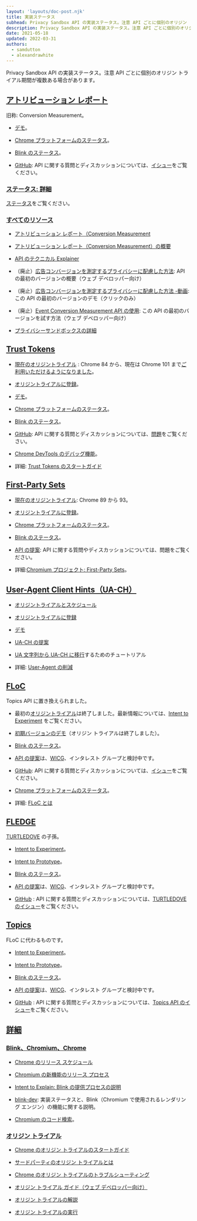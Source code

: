 ```yaml
---
layout: 'layouts/doc-post.njk'
title: 実装ステータス
subhead: Privacy Sandbox API の実装ステータス。注意 API ごとに個別のオリジン トライアル期間が複数ある場合があります。
description: Privacy Sandbox API の実装ステータス。注意 API ごとに個別のオリジン トライアル期間が複数ある場合があります。
date: 2021-05-18
updated: 2022-03-31
authors:
  - samdutton
  - alexandrawhite
---
```


Privacy Sandbox API の実装ステータス。注意 API ごとに個別のオリジン トライアル期間が複数ある場合があります。

## [アトリビューション レポート](/docs/privacy-sandbox/status/#attribution-reporting)

旧称: Conversion Measurement。

- [デモ](https://goo.gle/demo-event-level-conversion-measurement-api)。

- [Chrome プラットフォームのステータス](https://www.chromestatus.com/features/6412002824028160)。

- [Blink のステータス](https://groups.google.com/a/chromium.org/g/blink-dev/search?q=attribution%20reporting)。

- [GitHub](https://github.com/WICG/conversion-measurement-api/): API に関する質問とディスカッションについては、[イシュー](https://github.com/WICG/conversion-measurement-api/issues)をご覧ください。

### [ステータス: 詳細](/docs/privacy-sandbox/status/#status-details)

[ステータス](/docs/privacy-sandbox/attribution-reporting/#status)をご覧ください。

### [すべてのリソース](/docs/privacy-sandbox/status/#all-resources)

- [アトリビューション レポート（Conversion Measurement](/docs/privacy-sandbox/attribution-reporting/)

- [アトリビューション レポート（Conversion Measurement）の概要](/docs/privacy-sandbox/attribution-reporting-introduction/)

- [API のテクニカル Explainer](https://github.com/WICG/conversion-measurement-api/)

- （廃止）[広告コンバージョンを測定するプライバシーに配慮した方法](https://web.dev/conversion-measurement/): API の最初のバージョンの概要（ウェブ デベロッパー向け）

- （廃止）[広告コンバージョンを測定するプライバシーに配慮した方法 -動画](https://www.youtube.com/watch?v=jcDfOoWwZcM): この API の最初のバージョンのデモ（クリックのみ）

- （廃止）[Event Conversion Measurement API の使用](https://web.dev/using-conversion-measurement/): この API の最初のバージョンを試す方法（ウェブ デベロッパー向け）

- [プライバシーサンドボックスの詳細](https://web.dev/digging-into-the-privacy-sandbox)

## [Trust Tokens](/docs/privacy-sandbox/status/#trust-tokens)

- [現在のオリジントライアル](https://web.dev/origin-trials/) : Chrome 84 から、現在は Chrome 101 まで[ご利用いただけるようになりました](https://groups.google.com/a/chromium.org/g/blink-dev/c/lv2JQjDdyhM/m/lZ-Ri4fcAQAJ)。

- [オリジントライアルに登録](/origintrials/#/view_trial/2479231594867458049)。

- [デモ](https://trust-token-demo.glitch.me/)。

- [Chrome プラットフォームのステータス](https://www.chromestatus.com/feature/5078049450098688)。

- [Blink のステータス](https://groups.google.com/a/chromium.org/g/blink-dev/search?q=trust%25tokens)。

- [GitHub](https://github.com/WICG/trust-token-api): API に関する質問とディスカッションについては、[問題](https://github.com/WICG/trust-token-api/issues)をご覧ください。

- [Chrome DevTools のデバッグ機能](https://developers.google.com/web/updates/2021/01/devtools?utm_source=devtools#trust-token)。

- 詳細: [Trust Tokens のスタートガイド](https://web.dev/trust-tokens/)

## [First-Party Sets](/docs/privacy-sandbox/status/#first-party-sets)

- [現在のオリジントライアル](https://web.dev/origin-trials/): Chrome 89 から 93。

- [オリジントライアルに登録](/origintrials/#/view_trial/988540118207823873)。

- [Chrome プラットフォームのステータス](https://chromestatus.com/feature/5640066519007232)。

- [Blink のステータス](https://groups.google.com/a/chromium.org/g/blink-dev/search?q=first-party%20sets)。

- [API の提案](https://github.com/privacycg/first-party-sets): API に関する質問やディスカッションについては、問題をご覧ください。

- 詳細:[Chromium プロジェクト: First-Party Sets](https://www.chromium.org/updates/first-party-sets)。

## [User-Agent Client Hints（UA-CH）](/docs/privacy-sandbox/status/#user-agent-client-hints-ua-ch)

- [オリジントライアルとスケジュール](https://blog.chromium.org/2021/09/user-agent-reduction-origin-trial-and-dates.html)

- [オリジントライアルに登録](/origintrials/#/view_trial/-7123568710593282047)

- [デモ](https://uar-ot.glitch.me/)

- [UA-CH の提案](https://github.com/WICG/ua-client-hints)

- [UA 文字列から UA-CH に移行](https://web.dev/migrate-to-ua-ch/)するためのチュートリアル

- 詳細: [User-Agent の削減](/docs/privacy-sandbox/user-agent/)

## [FLoC](/docs/privacy-sandbox/status/#floc)

Topics API に置き換えられました。

- 最初の[オリジントライアル](https://web.dev/origin-trials)は終了しました。最新情報については、[Intent to Experiment](https://groups.google.com/a/chromium.org/g/blink-dev/c/MmijXrmwrJs) をご覧ください。

- [初期バージョンのデモ](https://floc.glitch.me/)（オリジン トライアルは終了しました）。

- [Blink のステータス](https://groups.google.com/a/chromium.org/g/blink-dev/search?q=floc)。

- [API の提案](https://github.com/WICG/floc)は、[WICG](https://www.w3.org/community/wicg/)、インタレスト グループと検討中です。

- [GitHub](https://github.com/WICG/floc): API に関する質問とディスカッションについては、[イシュー](https://github.com/WICG/floc/issues)をご覧ください。

- [Chrome プラットフォームのステータス](https://www.chromestatus.com/features/5710139774468096)。

- 詳細: [FLoC とは](https://web.dev/floc/)

## [FLEDGE](/docs/privacy-sandbox/status/#fledge)

[TURTLEDOVE](https://github.com/WICG/turtledove) の子孫。

- [Intent to Experiment](https://groups.google.com/a/chromium.org/g/blink-dev/c/0VmMSsDWsFg)。

- [Intent to Prototype](https://groups.google.com/a/chromium.org/g/blink-dev/c/w9hm8eQCmNI/m/LqT59250CAAJ)。

- [Blink のステータス](https://groups.google.com/a/chromium.org/g/blink-dev/search?q=fledge)。

- [API の提案](https://github.com/WICG/turtledove/blob/main/FLEDGE.md)は、[WICG](https://www.w3.org/community/wicg/)、インタレスト グループと検討中です。

- [GitHub](https://github.com/WICG/turtledove/blob/main/FLEDGE.md) : API に関する質問とディスカッションについては、[TURTLEDOVE のイシュー](https://github.com/WICG/turtledove/issues)をご覧ください。

## [Topics](/docs/privacy-sandbox/status/#topics)

FLoC に代わるものです。

- [Intent to Experiment](https://groups.google.com/a/chromium.org/g/blink-dev/c/oTwd6VwCwqs)。

- [Intent to Prototype](https://groups.google.com/a/chromium.org/g/blink-dev/c/59uTw_dxM3M/m/vF9lF9BVAgAJ)。

- [Blink のステータス](https://groups.google.com/a/chromium.org/g/blink-dev/search?q=%22topics%20api%22)。

- [API の提案](https://github.com/jkarlin/topics)は、[WICG](https://www.w3.org/community/wicg/)、インタレスト グループと検討中です。

- [GitHub](https://github.com/jkarlin/topics/blob/main/README.md) : API に関する質問とディスカッションについては、[Topics API のイシュー](https://github.com/jkarlin/topics/issues)をご覧ください。

## [詳細](/docs/privacy-sandbox/status/#find-out-more)

### [Blink、Chromium、Chrome](/docs/privacy-sandbox/status/#blink-chromium-and-chrome)

- [Chrome のリリース スケジュール](https://www.chromestatus.com/features/schedule)

- [Chromium の新機能のリリース プロセス](https://www.chromium.org/blink/launching-features)

- [Intent to Explain: Blink の提供プロセスの説明](https://www.youtube.com/watch?time_continue=291&v=y3EZx_b-7tk)

- [blink-dev](https://groups.google.com/a/chromium.org/g/blink-dev/): 実装ステータスと、Blink（Chromium で使用されるレンダリング エンジン）の機能に関する説明。

- [Chromium のコード検索](https://source.chromium.org/)。

### [オリジン トライアル](/docs/privacy-sandbox/status/#origin-trials)

- [Chrome のオリジン トライアルのスタートガイド](https://web.dev/origin-trials/)

- [サードパーティのオリジン トライアルとは](https://web.dev/third-party-origin-trials)

- [Chrome のオリジン トライアルのトラブルシューティング](/blog/origin-trial-troubleshooting/)

- [オリジン トライアル ガイド（ウェブ デベロッパー向け）](https://github.com/GoogleChrome/OriginTrials/blob/gh-pages/developer-guide.md)

- [オリジン トライアルの解説](https://github.com/GoogleChrome/OriginTrials/blob/gh-pages/explainer.md)

- [オリジン トライアルの実行](https://www.chromium.org/blink/origin-trials/running-an-origin-trial)
